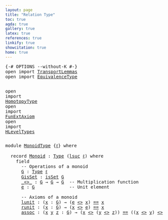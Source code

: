 ```yaml
---
layout: page
title: "Relation Type"
toc: true
agda: true
gallery: true
latex: true
references: true
linkify: true
showcitation: true
home: true
---
```


<div class="hide" >
<pre class="Agda">
<a id="187" class="Symbol">{-#</a> <a id="191" class="Keyword">OPTIONS</a> <a id="199" class="Pragma">--without-K</a> <a id="211" class="Symbol">#-}</a>
<a id="215" class="Keyword">open</a> <a id="220" class="Keyword">import</a> <a id="227" href="TransportLemmas.html" class="Module">TransportLemmas</a>
<a id="243" class="Keyword">open</a> <a id="248" class="Keyword">import</a> <a id="255" href="EquivalenceType.html" class="Module">EquivalenceType</a>

<a id="272" class="Keyword">open</a> <a id="277" class="Keyword">import</a> <a id="284" href="HomotopyType.html" class="Module">HomotopyType</a>
<a id="297" class="Keyword">open</a> <a id="302" class="Keyword">import</a> <a id="309" href="FunExtAxiom.html" class="Module">FunExtAxiom</a>
<a id="321" class="Keyword">open</a> <a id="326" class="Keyword">import</a> <a id="333" href="HLevelTypes.html" class="Module">HLevelTypes</a>
</pre>
</div>

<pre class="Agda">
<a id="377" class="Keyword">module</a> <a id="384" href="MonoidType.html" class="Module">MonoidType</a> <a id="395" class="Symbol">{</a><a id="396" href="MonoidType.html#396" class="Bound">ℓ</a><a id="397" class="Symbol">}</a> <a id="399" class="Keyword">where</a>

  <a id="408" class="Keyword">record</a> <a id="Monoid"></a><a id="415" href="MonoidType.html#415" class="Record">Monoid</a> <a id="422" class="Symbol">:</a> <a id="424" href="Intro.html#1593" class="Function">Type</a> <a id="429" class="Symbol">(</a><a id="430" href="Agda.Primitive.html#627" class="Primitive">lsuc</a> <a id="435" href="MonoidType.html#396" class="Bound">ℓ</a><a id="436" class="Symbol">)</a> <a id="438" class="Keyword">where</a>
    <a id="448" class="Keyword">field</a>
      <a id="460" class="Comment">-- Operations of a monoid</a>
      <a id="Monoid.G"></a><a id="492" href="MonoidType.html#492" class="Field">G</a> <a id="494" class="Symbol">:</a> <a id="496" href="Intro.html#1593" class="Function">Type</a> <a id="501" href="MonoidType.html#396" class="Bound">ℓ</a>
      <a id="Monoid.GisSet"></a><a id="509" href="MonoidType.html#509" class="Field">GisSet</a> <a id="516" class="Symbol">:</a> <a id="518" href="HLevelTypes.html#1221" class="Function">isSet</a> <a id="524" href="MonoidType.html#492" class="Field">G</a>
      <a id="Monoid._&lt;&gt;_"></a><a id="532" href="MonoidType.html#532" class="Field Operator">_&lt;&gt;_</a> <a id="537" class="Symbol">:</a> <a id="539" href="MonoidType.html#492" class="Field">G</a> <a id="541" class="Symbol">→</a> <a id="543" href="MonoidType.html#492" class="Field">G</a> <a id="545" class="Symbol">→</a> <a id="547" href="MonoidType.html#492" class="Field">G</a>  <a id="550" class="Comment">-- Multiplication function</a>
      <a id="Monoid.e"></a><a id="583" href="MonoidType.html#583" class="Field">e</a> <a id="585" class="Symbol">:</a> <a id="587" href="MonoidType.html#492" class="Field">G</a>             <a id="601" class="Comment">-- Unit element</a>

      <a id="624" class="Comment">-- Axioms of a monoid</a>
      <a id="Monoid.lunit"></a><a id="652" href="MonoidType.html#652" class="Field">lunit</a> <a id="658" class="Symbol">:</a> <a id="660" class="Symbol">(</a><a id="661" href="MonoidType.html#661" class="Bound">x</a> <a id="663" class="Symbol">:</a> <a id="665" href="MonoidType.html#492" class="Field">G</a><a id="666" class="Symbol">)</a> <a id="668" class="Symbol">→</a> <a id="670" class="Symbol">(</a><a id="671" href="MonoidType.html#583" class="Field">e</a> <a id="673" href="MonoidType.html#532" class="Field Operator">&lt;&gt;</a> <a id="676" href="MonoidType.html#661" class="Bound">x</a><a id="677" class="Symbol">)</a> <a id="679" href="EqualityType.html#1038" class="Datatype Operator">==</a> <a id="682" href="MonoidType.html#661" class="Bound">x</a>
      <a id="Monoid.runit"></a><a id="690" href="MonoidType.html#690" class="Field">runit</a> <a id="696" class="Symbol">:</a> <a id="698" class="Symbol">(</a><a id="699" href="MonoidType.html#699" class="Bound">x</a> <a id="701" class="Symbol">:</a> <a id="703" href="MonoidType.html#492" class="Field">G</a><a id="704" class="Symbol">)</a> <a id="706" class="Symbol">→</a> <a id="708" class="Symbol">(</a><a id="709" href="MonoidType.html#699" class="Bound">x</a> <a id="711" href="MonoidType.html#532" class="Field Operator">&lt;&gt;</a> <a id="714" href="MonoidType.html#583" class="Field">e</a><a id="715" class="Symbol">)</a> <a id="717" href="EqualityType.html#1038" class="Datatype Operator">==</a> <a id="720" href="MonoidType.html#699" class="Bound">x</a>
      <a id="Monoid.assoc"></a><a id="728" href="MonoidType.html#728" class="Field">assoc</a> <a id="734" class="Symbol">:</a> <a id="736" class="Symbol">(</a><a id="737" href="MonoidType.html#737" class="Bound">x</a> <a id="739" href="MonoidType.html#739" class="Bound">y</a> <a id="741" href="MonoidType.html#741" class="Bound">z</a> <a id="743" class="Symbol">:</a> <a id="745" href="MonoidType.html#492" class="Field">G</a><a id="746" class="Symbol">)</a> <a id="748" class="Symbol">→</a> <a id="750" class="Symbol">(</a><a id="751" href="MonoidType.html#737" class="Bound">x</a> <a id="753" href="MonoidType.html#532" class="Field Operator">&lt;&gt;</a> <a id="756" class="Symbol">(</a><a id="757" href="MonoidType.html#739" class="Bound">y</a> <a id="759" href="MonoidType.html#532" class="Field Operator">&lt;&gt;</a> <a id="762" href="MonoidType.html#741" class="Bound">z</a><a id="763" class="Symbol">))</a> <a id="766" href="EqualityType.html#1038" class="Datatype Operator">==</a> <a id="769" class="Symbol">((</a><a id="771" href="MonoidType.html#737" class="Bound">x</a> <a id="773" href="MonoidType.html#532" class="Field Operator">&lt;&gt;</a> <a id="776" href="MonoidType.html#739" class="Bound">y</a><a id="777" class="Symbol">)</a> <a id="779" href="MonoidType.html#532" class="Field Operator">&lt;&gt;</a> <a id="782" href="MonoidType.html#741" class="Bound">z</a><a id="783" class="Symbol">)</a>
</pre>
